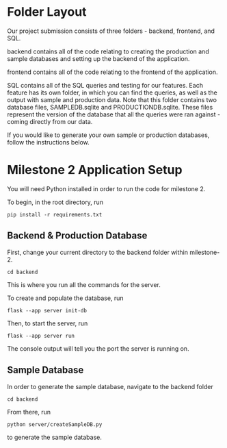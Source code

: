 # Folder Layout

Our project submission consists of three folders - backend, frontend, and SQL.

backend contains all of the code relating to creating the production and sample databases and setting up the backend of the application.

frontend contains all of the code relating to the frontend of the application.

SQL contains all of the SQL queries and testing for our features. Each feature has its own folder, in which you can find the queries, as well as the output with sample and production data. Note that this folder contains two database files, SAMPLEDB.sqlite and PRODUCTIONDB.sqlite. These files represent the version of the database that all the queries were ran against - coming directly from our data.

If you would like to generate your own sample or production databases, follow the instructions below.

# Milestone 2 Application Setup

You will need Python installed in order to run the code for milestone 2.

To begin, in the root directory, run

`pip install -r requirements.txt`

## Backend & Production Database

First, change your current directory to the backend folder within milestone-2.

`cd backend`

This is where you run all the commands for the server.

To create and populate the database, run

`flask --app server init-db`

Then, to start the server, run

`flask --app server run`

The console output will tell you the port the server is running on.

## Sample Database

In order to generate the sample database, navigate to the backend folder

`cd backend`

From there, run

`python server/createSampleDB.py`

to generate the sample database.
